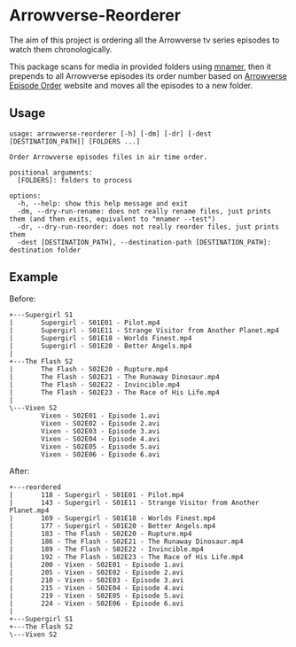 # Arrowverse-Reorderer

The aim of this project is ordering all the Arrowverse tv series episodes to watch them chronologically.

This package scans for media in provided folders using [mnamer](https://pypi.org/project/mnamer/), then it prepends to all Arrowverse episodes its order number based on [Arrowverse Episode Order](https://arrowverse.info/) website and moves all the episodes to a new folder.

## Usage
```
usage: arrowverse-reorderer [-h] [-dm] [-dr] [-dest [DESTINATION_PATH]] [FOLDERS ...]

Order Arrowverse episodes files in air time order.

positional arguments:
  [FOLDERS]: folders to process

options:
  -h, --help: show this help message and exit
  -dm, --dry-run-rename: does not really rename files, just prints them (and then exits, equivalent to "mnamer --test")
  -dr, --dry-run-reorder: does not really reorder files, just prints them
  -dest [DESTINATION_PATH], --destination-path [DESTINATION_PATH]: destination folder
```

## Example
Before:
```
+---Supergirl S1
|       Supergirl - S01E01 - Pilot.mp4
|       Supergirl - S01E11 - Strange Visitor from Another Planet.mp4
|       Supergirl - S01E18 - Worlds Finest.mp4
|       Supergirl - S01E20 - Better Angels.mp4
|       
+---The Flash S2
|       The Flash - S02E20 - Rupture.mp4
|       The Flash - S02E21 - The Runaway Dinosaur.mp4
|       The Flash - S02E22 - Invincible.mp4
|       The Flash - S02E23 - The Race of His Life.mp4
|       
\---Vixen S2
        Vixen - S02E01 - Episode 1.avi
        Vixen - S02E02 - Episode 2.avi
        Vixen - S02E03 - Episode 3.avi
        Vixen - S02E04 - Episode 4.avi
        Vixen - S02E05 - Episode 5.avi
        Vixen - S02E06 - Episode 6.avi
```
After:
```
+---reordered
|       118 - Supergirl - S01E01 - Pilot.mp4
|       143 - Supergirl - S01E11 - Strange Visitor from Another Planet.mp4
|       169 - Supergirl - S01E18 - Worlds Finest.mp4
|       177 - Supergirl - S01E20 - Better Angels.mp4
|       183 - The Flash - S02E20 - Rupture.mp4
|       186 - The Flash - S02E21 - The Runaway Dinosaur.mp4
|       189 - The Flash - S02E22 - Invincible.mp4
|       192 - The Flash - S02E23 - The Race of His Life.mp4
|       200 - Vixen - S02E01 - Episode 1.avi
|       205 - Vixen - S02E02 - Episode 2.avi
|       210 - Vixen - S02E03 - Episode 3.avi
|       215 - Vixen - S02E04 - Episode 4.avi
|       219 - Vixen - S02E05 - Episode 5.avi
|       224 - Vixen - S02E06 - Episode 6.avi
|       
+---Supergirl S1
+---The Flash S2
\---Vixen S2
```